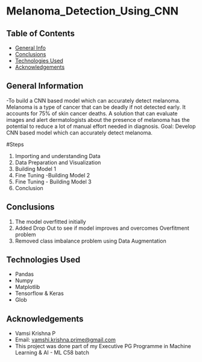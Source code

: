 # Melanoma_Detection_Using_CNN

## Table of Contents
* [General Info](#general-information)
* [Conclusions](#conclusions)
* [Technologies Used](#technologies-used)
* [Acknowledgements](#acknowledgements)

## General Information
-To build a CNN based model which can accurately detect melanoma. Melanoma is a type of cancer that can be deadly if not detected early. It accounts for 75% of skin cancer deaths. A solution that can evaluate images and alert dermatologists about the presence of melanoma has the potential to reduce a lot of manual effort needed in diagnosis.
Goal: Develop CNN based model which can accurately detect melanoma. 

#Steps
 1. Importing and understanding Data
 2. Data Preparation and Visualization 
 3. Building Model 1
 4. Fine Tuning -Building Model 2
 5. Fine Tuning - Building Model 3
 6. Conclusion

## Conclusions
1) The model overfitted initially
2) Added Drop Out to see if model improves  and overcomes Overfitment problem
3) Removed class imbalance problem using Data Augmentation 

## Technologies Used
- Pandas
- Numpy
- Matplotlib 
- Tensorflow & Keras
- Glob

## Acknowledgements
- Vamsi Krishna P
- Email: vamshi.krishna.prime@gmail.com
- This project was done part of my Executive PG Programme in Machine Learning & AI - ML C58 batch